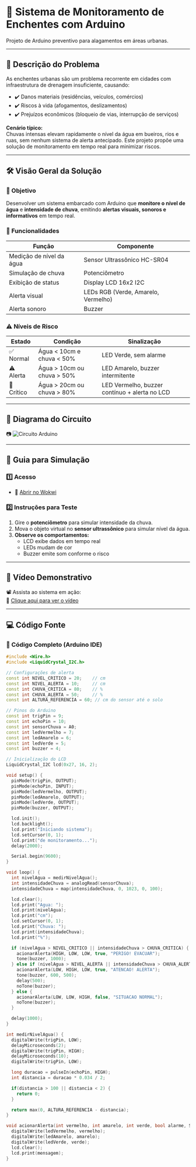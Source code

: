 # 🌊 Sistema de Monitoramento de Enchentes com Arduino

Projeto de Arduino preventivo para alagamentos em áreas urbanas.

---

## 📌 Descrição do Problema

As enchentes urbanas são um problema recorrente em cidades com infraestrutura de drenagem insuficiente, causando:

- ✔️ Danos materiais (residências, veículos, comércios)  
- ✔️ Riscos à vida (afogamentos, deslizamentos)  
- ✔️ Prejuízos econômicos (bloqueio de vias, interrupção de serviços)

**Cenário típico:**  
Chuvas intensas elevam rapidamente o nível da água em bueiros, rios e ruas, sem nenhum sistema de alerta antecipado. Este projeto propõe uma solução de monitoramento em tempo real para minimizar riscos.

---

## 🛠️ Visão Geral da Solução

### 🎯 Objetivo

Desenvolver um sistema embarcado com Arduino que **monitore o nível de água** e **intensidade de chuva**, emitindo **alertas visuais, sonoros e informativos** em tempo real.

### 🔧 Funcionalidades

| Função                     | Componente                          |
|---------------------------|--------------------------------------|
| Medição de nível da água  | Sensor Ultrassônico HC-SR04         |
| Simulação de chuva        | Potenciômetro                       |
| Exibição de status        | Display LCD 16x2 I2C                |
| Alerta visual             | LEDs RGB (Verde, Amarelo, Vermelho) |
| Alerta sonoro             | Buzzer                              |

### ⚠️ Níveis de Risco

| Estado     | Condição                                     | Sinalização                                   |
|------------|----------------------------------------------|-----------------------------------------------|
| ✅ Normal   | Água < 10cm e chuva < 50%                    | LED Verde, sem alarme                         |
| ⚠️ Alerta   | Água > 10cm ou chuva > 50%                  | LED Amarelo, buzzer intermitente              |
| 🚨 Crítico  | Água > 20cm ou chuva > 80%                  | LED Vermelho, buzzer contínuo + alerta no LCD |

---

## 🔌 Diagrama do Circuito

📷 <img src="![Sistema de monitoriamento das enchentes](https://github.com/user-attachments/assets/b41648f0-4c75-4ef1-ac76-01afee6c7b7b)
" alt="Circuito Arduino">

---

## 🧪 Guia para Simulação

### 1️⃣ Acesso

- 🔗 [Abrir no Wokwi](https://wokwi.com/projects/432330200928587777)

### 2️⃣ Instruções para Teste

1. Gire o **potenciômetro** para simular intensidade da chuva.
2. Mova o objeto virtual no **sensor ultrassônico** para simular nível da água.
3. **Observe os comportamentos:**
   - LCD exibe dados em tempo real
   - LEDs mudam de cor
   - Buzzer emite som conforme o risco

---

## 🎥 Vídeo Demonstrativo

📽️ Assista ao sistema em ação:  
🔗 [Clique aqui para ver o vídeo](#)

---

## 💻 Código Fonte

### 🧾 Código Completo (Arduino IDE)

```cpp
#include <Wire.h>
#include <LiquidCrystal_I2C.h>

// Configurações de alerta
const int NIVEL_CRITICO = 20;    // cm
const int NIVEL_ALERTA = 10;     // cm
const int CHUVA_CRITICA = 80;    // %
const int CHUVA_ALERTA = 50;     // %
const int ALTURA_REFERENCIA = 60; // cm do sensor até o solo

// Pinos do Arduino
const int trigPin = 9;
const int echoPin = 10;
const int sensorChuva = A0;
const int ledVermelho = 7;
const int ledAmarelo = 6;
const int ledVerde = 5;
const int buzzer = 4;

// Inicialização do LCD
LiquidCrystal_I2C lcd(0x27, 16, 2);

void setup() {
  pinMode(trigPin, OUTPUT);
  pinMode(echoPin, INPUT);
  pinMode(ledVermelho, OUTPUT);
  pinMode(ledAmarelo, OUTPUT);
  pinMode(ledVerde, OUTPUT);
  pinMode(buzzer, OUTPUT);

  lcd.init();
  lcd.backlight();
  lcd.print("Iniciando sistema");
  lcd.setCursor(0, 1);
  lcd.print("de monitoramento...");
  delay(2000);

  Serial.begin(9600);
}

void loop() {
  int nivelAgua = medirNivelAgua();
  int intensidadeChuva = analogRead(sensorChuva);
  intensidadeChuva = map(intensidadeChuva, 0, 1023, 0, 100);

  lcd.clear();
  lcd.print("Agua: ");
  lcd.print(nivelAgua);
  lcd.print("cm");
  lcd.setCursor(0, 1);
  lcd.print("Chuva: ");
  lcd.print(intensidadeChuva);
  lcd.print("%");

  if (nivelAgua > NIVEL_CRITICO || intensidadeChuva > CHUVA_CRITICA) {
    acionarAlerta(HIGH, LOW, LOW, true, "PERIGO! EVACUAR");
    tone(buzzer, 1000); 
  } else if (nivelAgua > NIVEL_ALERTA || intensidadeChuva > CHUVA_ALERTA) {
    acionarAlerta(LOW, HIGH, LOW, true, "ATENCAO! ALERTA");
    tone(buzzer, 600, 500); 
    delay(500);
    noTone(buzzer);
  } else {
    acionarAlerta(LOW, LOW, HIGH, false, "SITUACAO NORMAL");
    noTone(buzzer);
  }

  delay(1000);
}

int medirNivelAgua() {
  digitalWrite(trigPin, LOW);
  delayMicroseconds(2);
  digitalWrite(trigPin, HIGH);
  delayMicroseconds(10);
  digitalWrite(trigPin, LOW);

  long duracao = pulseIn(echoPin, HIGH);
  int distancia = duracao * 0.034 / 2;

  if(distancia > 100 || distancia < 2) {
    return 0;
  }

  return max(0, ALTURA_REFERENCIA - distancia);
}

void acionarAlerta(int vermelho, int amarelo, int verde, bool alarme, String mensagem) {
  digitalWrite(ledVermelho, vermelho);
  digitalWrite(ledAmarelo, amarelo);
  digitalWrite(ledVerde, verde);
  lcd.clear();
  lcd.print(mensagem);
}
